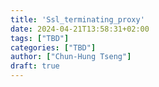 ```yaml
---
title: 'Ssl_terminating_proxy'
date: 2024-04-21T13:58:31+02:00
tags: ["TBD"]
categories: ["TBD"]
author: ["Chun-Hung Tseng"]
draft: true
---
```


